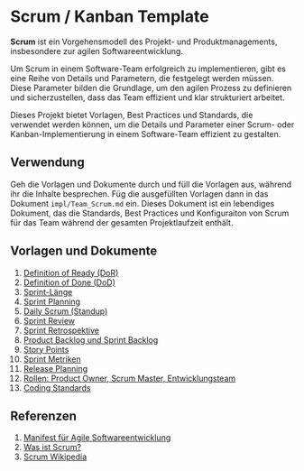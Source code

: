 # Scrum / Kanban Template

__Scrum__ ist ein Vorgehensmodell des Projekt- und Produktmanagements, insbesondere zur agilen Softwareentwicklung.

Um Scrum in einem Software-Team erfolgreich zu implementieren, gibt es eine Reihe von Details und Parametern, die festgelegt werden müssen. Diese Parameter bilden die Grundlage, um den agilen Prozess zu definieren und sicherzustellen, dass das Team effizient und klar strukturiert arbeitet. 

Dieses Projekt bietet Vorlagen, Best Practices und Standards, die verwendet werden können, um die Details und Parameter einer Scrum- oder Kanban-Implementierung in einem Software-Team effizient zu gestalten.

## Verwendung

Geh die Vorlagen und Dokumente durch und füll die Vorlagen aus, während ihr die Inhalte besprechen. Füg die ausgefüllten Vorlagen dann in das Dokument `impl/Team_Scrum.md` ein. Dieses Dokument ist ein lebendiges Dokument, das die Standards, Best Practices und Konfiguraiton von Scrum für das Team während der gesamten Projektlaufzeit enthält.


## Vorlagen und Dokumente

1. [Definition of Ready (DoR)](/src/Definition_of_Ready.md)
2. [Definition of Done (DoD)](/src/Definition_of_Done.md)
3. [Sprint-Länge](/src/Sprint_Laenge.md)
4. [Sprint Planning](/src/Sprint_Planning.md)
5. [Daily Scrum (Standup)](/src/Sprint_Planning.md)
6. [Sprint Review](/src/Sprint_Review.md)
7. [Sprint Retrospektive](/src/Sprint_Retrospektive.md)
8. [Product Backlog und Sprint Backlog](/src/Backlog.md)
9. [Story Points](/src/Story_Points.md)
10. [Sprint Metriken](/src/Sprint_Metriken.md)
11. [Release Planning](/src/Release_Planning.md)
12. [Rollen: Product Owner, Scrum Master, Entwicklungsteam](/src/Rollen.md)
13. [Coding Standards](/src/Coding_Standards.md)


## Referenzen
1. [Manifest für Agile Softwareentwicklung](https://agilemanifesto.org/iso/de/manifesto.html)
1. [Was ist Scrum?](https://digitaleneuordnung.de/blog/scrum-methode/)
2. [Scrum Wikipedia](https://de.wikipedia.org/wiki/Scrum)